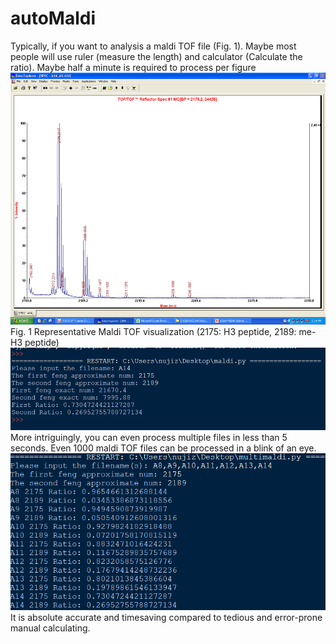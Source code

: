 # autoMaldi

Typically, if you want to analysis a maldi TOF file (Fig. 1). Maybe most people will use ruler (measure the length) and calculator (Calculate the ratio). Maybe half a minute is required to process per figure
![Image text](Fig1.png)<br>
Fig. 1 Representative Maldi TOF visualization (2175: H3 peptide, 2189: me-H3 peptide)
![Image text](Fig2.png)<br>
More intriguingly, you can even process multiple files in less than 5 seconds. Even 1000 maldi TOF files can be processed in a blink of an eye.
![Image text](Fig3.png)<br>
It is absolute accurate and timesaving compared to tedious and error-prone manual calculating.
